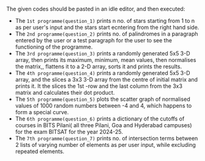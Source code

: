 The given codes should be pasted in an idle editor, and then executed: </br>
- The `1st programme(question_1)` prints n no. of stars starting from 1 to n as per user's input and the stars start ecntering from the right hand side.</br>
- The `2nd programme(question_2)` prints no. of palindromes in a paragraph entered by the user or a test paragraph for the user to see the functioning of the programme.</br>
- The `3rd programme(question_3)` prints a randomly generated 5x5 3-D array, then prints its maximum, minimum, mean values, then normalises the matrix,, flattens it to a 2-D array, sorts it and prints the results.</br>
- The `4th programme(question_4)` prints a randomly generated 5x5 3-D array, and the slices a 3x3 3-D array from the centre of initial matrix and prints it. It the slices the 1st -row and the last column from the 3x3 matrix and calculates their dot product.</br>
- The `5th programme(question_5)` plots the scatter graph of normalised values of 1000 random numbers between -4 and 4, which happens to form a special curve.</br>
- The `6th programme(question_6)` prints a dictionary of the cutoffs of  courses in BITS Pilani( all three Pilani, Goa and Hyderabad campuses) for the exam BITSAT for the year 2024-25.</br>
- The `7th programme(question_7)` prints no. of intersection terms between 2 lists of varying number of elements as per user input, while excluding repeated elements.

